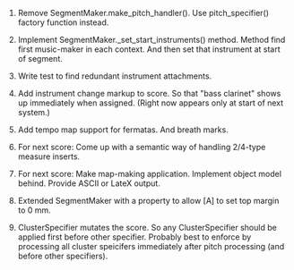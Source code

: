 1.  Remove SegmentMaker.make_pitch_handler().
    Use pitch_specifier() factory function instead.

2.  Implement SegmentMaker._set_start_instruments() method.
    Method find first music-maker in each context.
    And then set that instrument at start of segment.

3.  Write test to find redundant instrument attachments.

4.  Add instrument change markup to score.
    So that "bass clarinet" shows up immediately when assigned.
    (Right now appears only at start of next system.)

5.  Add tempo map support for fermatas. And breath marks.

6.  For next score:
    Come up with a semantic way of handling 2/4-type measure inserts.

7.  For next score:
    Make map-making application.
    Implement object model behind.
    Provide ASCII or LateX output.

8.  Extended SegmentMaker with a property to allow [A] to set
    top margin to 0 mm.

9.  ClusterSpecifier mutates the score.
    So any ClusterSpecifier should be applied first before other specifier.
    Probably best to enforce by processing all cluster speicifers immediately
    after pitch processing (and before other specifiers).
